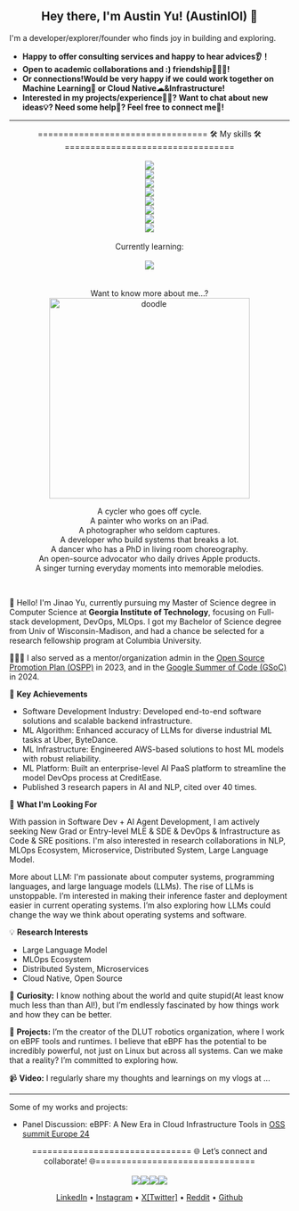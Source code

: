   
<div align= "center"> 
 <!--<a href="https://AoO-IOI.github.io/portfolio/">Portfolio</a>  · -->  
 <!-- This is a hidden comment -->    
   
</div>  
   
<h2 align="center">Hey there, I'm Austin Yu!
 (AustinIOI) 👋</h2>   
  
I'm a developer/explorer/founder who finds joy in building and exploring. 

- **Happy to offer consulting services and happy to hear advices👂！**
- **Open to academic collaborations and :) friendship🧑‍🤝‍🧑!**
- **Or connections!Would be very happy if we could work together on Machine Learning🤖 or Cloud Native☁&Infrastructure!** 
- **Interested in my projects/experience🧑‍💼? Want to chat about new ideas💡? Need some help🤝? Feel free to connect me🔗!**
---

<div align="center">
    ================================= 🛠️ My skills 🛠️ =================================

 </h4>
    <br>
    <br> 
    <div>
        <img src="https://skillicons.dev/icons?i=py,cpp,c,java" />
    </div>
    <div>
        <img src="https://skillicons.dev/icons?i=fastapi,spring,cmake,graphql,postman" />
    </div>
    <div>
        <img src="https://skillicons.dev/icons?i=pycharm,idea,vscode" />
    </div>
    <div>
        <img src="https://skillicons.dev/icons?i=html,css,js,ts,react,figma" />
    </div>
    <div>
        <img src="https://skillicons.dev/icons?i=dynamodb,mysql,redis,mongodb" />
    </div>
    <div>
        <img src="https://skillicons.dev/icons?i=pytorch" />
    </div>
    <div>
        <img src="https://skillicons.dev/icons?i=docker,kubernetes,aws,azure,gcp,terraform,bash,powershell" />
    </div>
    <div>
        <img src="https://skillicons.dev/icons?i=windows,apple,linux" />
    </div>
<div>
    <div>
        <br>
        </b>Currently learning:
        <br>
        <br>
        <img src="https://skillicons.dev/icons?i=rust,tensorflow,cassandra,deno,cloudflare,bitbucket,redhat,openshift" />
    </div>
</div>
<br>
<br>
</div>

<div align="center">
Want to know more about me...?
 
</div>


<div align="center">
<img src="https://github.com/AoO-IOI/AoO-IOI/blob/main/doodle.gif" alt="doodle" width="360" height="360">
</div>

<p align="center">
A cycler who goes off cycle.<br/>
A painter who works on an iPad.<br/>
A photographer who seldom captures.<br/>
A developer who build systems that breaks a lot.<br/>
A dancer who has a PhD in living room choreography.<br/>
An open-source advocator who daily drives Apple products.<br/>
A singer turning everyday moments into memorable melodies.
</p>

<div align="center">
  <!-- <a href="https://AoO-IOI.github.io/portfolio/" style="font-size: 20px; font-weight: bold;">My Portfolio . </a> --!>
</div>
<br/>

👋 Hello! I'm Jinao Yu, currently pursuing my Master of Science degree in Computer Science at **Georgia Institute of Technology**, focusing on Full-stack development, DevOps, MLOps. I got my Bachelor of Science degree from Univ of Wisconsin-Madison, and had a chance be selected for a research fellowship program at Columbia University. 

🧑🏻‍💼 I also served as a mentor/organization admin in the [Open Source Promotion Plan (OSPP)](https://summer-ospp.ac.cn/) in 2023, and in the [Google Summer of Code (GSoC)](https://summerofcode.withgoogle.com/) in 2024.

🌟 **Key Achievements**
- Software Development Industry: Developed end-to-end software solutions and scalable backend infrastructure.
- ML Algorithm: Enhanced accuracy of LLMs for diverse industrial ML tasks at Uber, ByteDance.
- ML Infrastructure: Engineered AWS-based solutions to host ML models with robust reliability.
- ML Platform: Built an enterprise-level AI PaaS platform to streamline the model DevOps process at CreditEase.
- Published 3 research papers in AI and NLP, cited over 40 times.
  
🎯 **What I'm Looking For**

With passion in Software Dev + AI Agent Development, I am actively seeking New Grad or Entry-level MLE & SDE & DevOps & Infrastructure as Code & SRE positions. I'm also interested in research collaborations in NLP, MLOps Ecosystem, Microservice, Distributed System, Large Language Model. 

More about LLM: I'm passionate about computer systems, programming languages, and large language models (LLMs). The rise of LLMs is unstoppable. I’m interested in making their inference faster and deployment easier in current operating systems. I’m also exploring how LLMs could change the way we think about operating systems and software.

💡 **Research Interests**
- Large Language Model 
- MLOps Ecosystem
- Distributed System, Microservices
- Cloud Native, Open Source

  

 🚀 **Curiosity:** I know nothing about the world and quite stupid(At least know much less than than AI!), but I’m endlessly fascinated by how things work and how they can be better.
 
 👾 **Projects:** I’m the creator of the DLUT robotics organization, where I work on eBPF tools and runtimes. I believe that eBPF has the potential to be incredibly powerful, not just on Linux but across all systems. Can we make that a reality? I’m committed to exploring how.
 
 📹 **Video:** I regularly share my thoughts and learnings on my vlogs at ...
 
---

Some of my works and projects:

- Panel Discussion: eBPF: A New Era in Cloud Infrastructure Tools in [OSS summit Europe 24](https://sched.co/1ej2B@sched)

<div align="center">
      =============================== 🌐 Let’s connect and collaborate! 🌐===============================
 
</h4>
<br>
<br>
<div style="display: flex; justify-content: center; align-items: center;">
    <a href="https://www.linkedin.com/in/alstonyu/">
        <img src="https://skillicons.dev/icons?i=linkedin" />
    </a>
    <a href="https://www.instagram.com/jayy_yuu/">
        <img src="https://skillicons.dev/icons?i=instagram" />
    </a>
    <a href="https://www.instagram.com/jayy_yuu/">
        <img src="https://skillicons.dev/icons?i=twitter" />
    </a>    
    <a href="https://github.com/AoO-IOI">
        <img src="https://skillicons.dev/icons?i=github" />
    </a>
</div>



<p align="center">
  <a href="https://www.linkedin.com/in/alstonyu/">LinkedIn</a> • 
  <a href="https://www.instagram.com/jayy_yuu/">Instagram</a> • 
  <a href="https://x.com/StackItUpA">X[Twitter]</a> • 
  <a href="https://www.reddit.com/user/Pleasant-AoAo/">Reddit</a> • 
  <a href="https://github.com/AoO-IOI">Github</a> 
</p>


              




<!--
    This is a multi-line comment. Comment for future use
-->

<!--
    You can write as many lines as you want here.
    The browser will not display any of this text.
<a href="https://github.com/AoO-IOI">
  <img align="center" width="49%" src="https://github-readme-stats.vercel.app/api?username=AoO-IOI&theme=tokyonight&hide_border=true&show_icons=true&hide_title=true" />
</a>

-->

<!--
### My Stats

<div align="center">

[<img src="https://github-readme-stats.vercel.app/api?username=AoO-IOI&theme=tokyonight&hide_border=true&show_icons=true&hide_title=true" />](https://github.com/anuraghazra/github-readme-stats)
[<img src="https://github-readme-stats.vercel.app/api/top-langs/?username=AoO-IOI&size_weight=0.5&count_weight=0.5" />]  


</div>
<!--
**Clifong/Clifong** is a ✨ _special_ ✨ repository because its `README.md` (this file) appears on your GitHub profile.

Here are some ideas to get you started:

- 🔭 I’m currently working on ...
- 🌱 I’m currently learning ...
- 👯 I’m looking to collaborate on ...
- 🤔 I’m looking for help with ...
- 💬 Ask me about ...
- 📫 How to reach me: ...
- 😄 Pronouns: ...
-->

